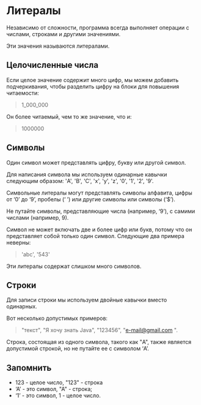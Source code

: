 # Литералы
Независимо от сложности, программа всегда выполняет операции с числами, строками и другими значениями. 

Эти значения называются литералами.

## Целочисленные числа
Если целое значение содержит много цифр, мы можем добавить подчеркивания, чтобы разделить цифру на блоки для повышения читаемости: 
> 1_000_000

Он более читаемый, чем то же значение, что и:
> 1000000

## Символы
Один символ может представлять цифру, букву или другой символ. 

Для написания символа мы используем одинарные кавычки следующим образом: 'A', 'B', 'C', 'x', 'y', 'z', '0', '1', '2', '9'. 

Символьные литералы могут представлять символы алфавита, цифры от ‘0’ до ‘9’, пробелы (‘ ’) или другие символы или символы (‘$’).


Не путайте символы, представляющие числа (например, ‘9’), с самими числами (например, 9).


Символ не может включать две и более цифр или букв, потому что он представляет собой только один символ. 
Следующие два примера неверны: 
> 'abc', '543'

Эти литералы содержат слишком много символов.

## Строки 
Для записи строки мы используем двойные кавычки вместо одинарных. 

Вот несколько допустимых примеров:
> "текст", "Я хочу знать Java", "123456", "e-mail@gmail.com ". 

Строка, состоящая из одного символа, такого как "A", также является допустимой строкой, но не путайте ее с символом ‘A’.

## Запомнить
* 123 - целое число, "123" - строка
* ‘А’ - это символ, "А" - строка;
* ‘1’ - это символ, 1 - целое число.